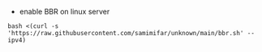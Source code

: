 - enable BBR on linux server
```
bash <(curl -s 'https://raw.githubusercontent.com/samimifar/unknown/main/bbr.sh' --ipv4)
```
